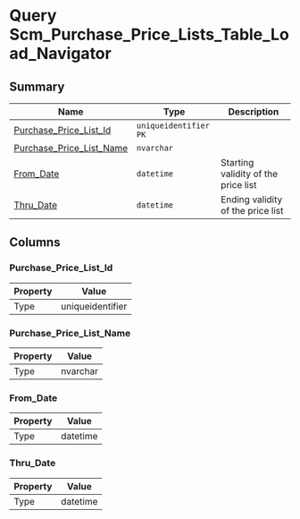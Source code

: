 # Query Scm_Purchase_Price_Lists_Table_Load_Navigator


## Summary

| Name | Type | Description |
| - | - | --- |
|[Purchase_Price_List_Id](#purchase_price_list_id)|`uniqueidentifier` `PK`||
|[Purchase_Price_List_Name](#purchase_price_list_name)|`nvarchar` ||
|[From_Date](#from_date)|`datetime` |Starting validity of the price list|
|[Thru_Date](#thru_date)|`datetime` |Ending validity of the price list|

## Columns

### Purchase_Price_List_Id

| Property | Value |
| - | - |
|Type|uniqueidentifier|

### Purchase_Price_List_Name

| Property | Value |
| - | - |
|Type|nvarchar|

### From_Date

| Property | Value |
| - | - |
|Type|datetime|

### Thru_Date

| Property | Value |
| - | - |
|Type|datetime|


